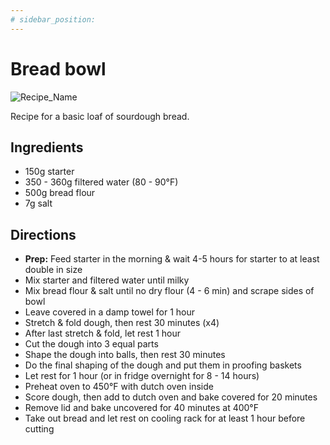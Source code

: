 ```yaml
---
# sidebar_position:
---
```


# Bread bowl

![Recipe_Name](/img/recipes/sourdough/starter_bread-bowl.jpg)

Recipe for a basic loaf of sourdough bread.

## Ingredients

- 150g starter
- 350 - 360g filtered water (80 - 90°F)
- 500g bread flour
- 7g salt

## Directions

- **Prep:** Feed starter in the morning & wait 4-5 hours for starter to at least double in size
- Mix starter and filtered water until milky
- Mix bread flour & salt until no dry flour (4 - 6 min) and scrape sides of bowl
- Leave covered in a damp towel for 1 hour
- Stretch & fold dough, then rest 30 minutes (x4)
- After last stretch & fold, let rest 1 hour
- Cut the dough into 3 equal parts
- Shape the dough into balls, then rest 30 minutes
- Do the final shaping of the dough and put them in proofing baskets
- Let rest for 1 hour (or in fridge overnight for 8 - 14 hours)
- Preheat oven to 450°F with dutch oven inside
- Score dough, then add to dutch oven and bake covered for 20 minutes
- Remove lid and bake uncovered for 40 minutes at 400°F
- Take out bread and let rest on cooling rack for at least 1 hour before cutting
